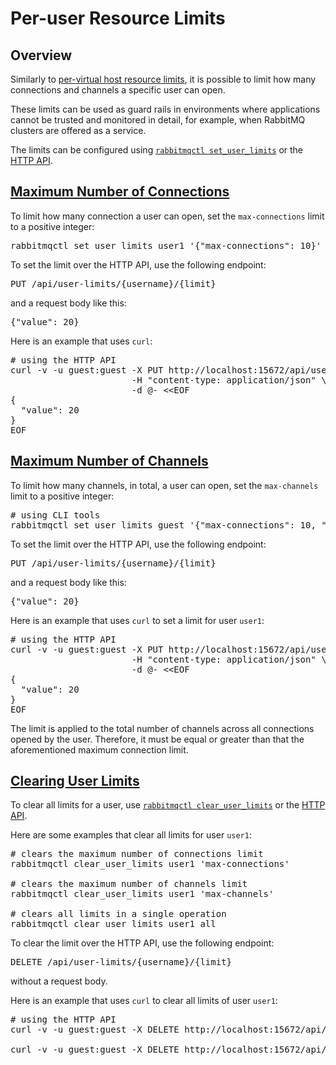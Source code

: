 <!--
Copyright (c) 2005-2023 Broadcom. All Rights Reserved. The term "Broadcom" refers to Broadcom Inc. and/or its subsidiaries.

All rights reserved. This program and the accompanying materials
are made available under the terms of the under the Apache License,
Version 2.0 (the "License”); you may not use this file except in compliance
with the License. You may obtain a copy of the License at

https://www.apache.org/licenses/LICENSE-2.0

Unless required by applicable law or agreed to in writing, software
distributed under the License is distributed on an "AS IS" BASIS,
WITHOUT WARRANTIES OR CONDITIONS OF ANY KIND, either express or implied.
See the License for the specific language governing permissions and
limitations under the License.
-->

# Per-user Resource Limits

## Overview

Similarly to [per-virtual host resource limits](./vhosts.html#limits), it is possible to limit
how many connections and channels a specific user can open.

These limits can be used as guard rails in environments where applications
cannot be trusted and monitored in detail, for example, when RabbitMQ clusters
are offered as a service.

The limits can be configured using [`rabbitmqctl set_user_limits`](./cli.html) or the [HTTP API](./management.html#http-api).

## <a id="connections" class="anchor" href="#connections">Maximum Number of Connections</a>

To limit how many connection a user can open, set the `max-connections` limit to
a positive integer:

<pre class="lang-bash">
rabbitmqctl set_user_limits user1 '{"max-connections": 10}'
</pre>

To set the limit over the HTTP API, use the following endpoint:

<pre class="lang-ini">
PUT /api/user-limits/{username}/{limit}
</pre>

and a request body like this:

<pre class="lang-javascript">
{"value": 20}
</pre>

Here is an example that uses `curl`:

<pre class="lang-bash">
# using the HTTP API
curl -v -u guest:guest -X PUT http://localhost:15672/api/user-limits/user1/max-connections \
                       -H "content-type: application/json" \
                       -d @- &lt;&lt;EOF
{
  "value": 20
}
EOF
</pre>

## <a id="channels" class="anchor" href="#channels">Maximum Number of Channels</a>

To limit how many channels, in total, a user can open, set the `max-channels` limit to
a positive integer:

<pre class="lang-bash">
# using CLI tools
rabbitmqctl set_user_limits guest '{"max-connections": 10, "max-channels": 20}'
</pre>

To set the limit over the HTTP API, use the following endpoint:

<pre class="lang-ini">
PUT /api/user-limits/{username}/{limit}
</pre>

and a request body like this:

<pre class="lang-javascript">
{"value": 20}
</pre>

Here is an example that uses `curl` to set a limit for user `user1`:

<pre class="lang-bash">
# using the HTTP API
curl -v -u guest:guest -X PUT http://localhost:15672/api/user-limits/user1/max-channels \
                       -H "content-type: application/json" \
                       -d @- &lt;&lt;EOF
{
  "value": 20
}
EOF
</pre>

The limit is applied to the total number of channels across all connections opened
by the user. Therefore, it must be equal or greater than that the aforementioned maximum
connection limit.

## <a id="clearing" class="anchor" href="#clearing">Clearing User Limits</a>

To clear all limits for a user, use [`rabbitmqctl clear_user_limits`](./cli.html) or the [HTTP API](./management.html#http-api).

Here are some examples that clear all limits for user `user1`:

<pre class="lang-bash">
# clears the maximum number of connections limit
rabbitmqctl clear_user_limits user1 'max-connections'

# clears the maximum number of channels limit
rabbitmqctl clear_user_limits user1 'max-channels'

# clears all limits in a single operation
rabbitmqctl clear_user_limits user1 all
</pre>

To clear the limit over the HTTP API, use the following endpoint:

<pre class="lang-ini">
DELETE /api/user-limits/{username}/{limit}
</pre>

without a request body.

Here is an example that uses `curl` to clear all limits of user `user1`:

<pre class="lang-bash">
# using the HTTP API
curl -v -u guest:guest -X DELETE http://localhost:15672/api/user-limits/user1/max-channels

curl -v -u guest:guest -X DELETE http://localhost:15672/api/user-limits/user1/max-connections
</pre>